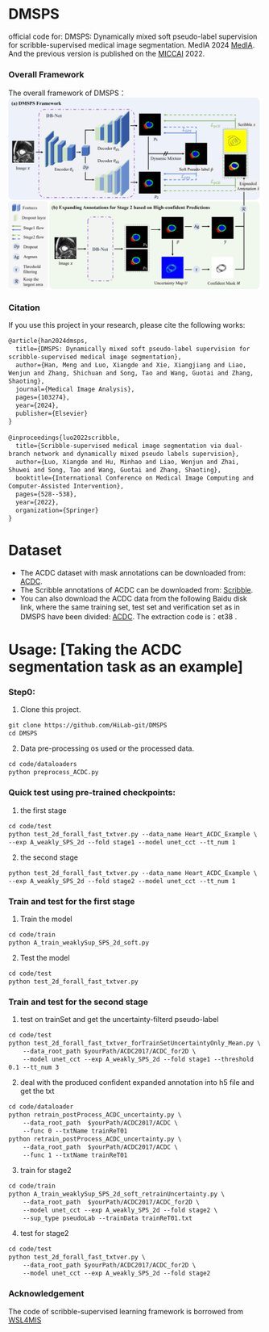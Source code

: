 # DMSPS
official code for: DMSPS: Dynamically mixed soft pseudo-label supervision for scribble-supervised medical image segmentation. MedIA 2024 [MedIA](https://www.sciencedirect.com/science/article/pii/S1361841524001993?dgcid=author).
And the previous version is published on the [MICCAI](https://link.springer.com/chapter/10.1007/978-3-031-16431-6_50) 2022.

### Overall Framework
The overall framework of DMSPS：
![overall](https://github.com/HiLab-git/DMSPS/blob/master/imgs/framework.png)

### Citation
If you use this project in your research, please cite the following works:
```
@article{han2024dmsps,
  title={DMSPS: Dynamically mixed soft pseudo-label supervision for scribble-supervised medical image segmentation},
  author={Han, Meng and Luo, Xiangde and Xie, Xiangjiang and Liao, Wenjun and Zhang, Shichuan and Song, Tao and Wang, Guotai and Zhang, Shaoting},
  journal={Medical Image Analysis},
  pages={103274},
  year={2024},
  publisher={Elsevier}
}

@inproceedings{luo2022scribble,
  title={Scribble-supervised medical image segmentation via dual-branch network and dynamically mixed pseudo labels supervision},
  author={Luo, Xiangde and Hu, Minhao and Liao, Wenjun and Zhai, Shuwei and Song, Tao and Wang, Guotai and Zhang, Shaoting},
  booktitle={International Conference on Medical Image Computing and Computer-Assisted Intervention},
  pages={528--538},
  year={2022},
  organization={Springer}
}
```

# Dataset
* The ACDC dataset with mask annotations can be downloaded from: [ACDC](https://www.creatis.insa-lyon.fr/Challenge/acdc/databases.html).
* The Scribble annotations of ACDC can be downloaded from: [Scribble](https://gvalvano.github.io/wss-multiscale-adversarial-attention-gates/data).
* You can also download the ACDC data from the following Baidu disk link, where the same training set, test set and verification set as in DMSPS have been divided: [ACDC](https://pan.baidu.com/s/1Wqcw_qFNezplzdewQMHXsg). The extraction code is：et38 .

# Usage: [Taking the ACDC segmentation task as an example]
### Step0:
1. Clone this project. 
```
git clone https://github.com/HiLab-git/DMSPS
cd DMSPS
```
2. Data pre-processing os used or the processed data.
```
cd code/dataloaders
python preprocess_ACDC.py
```

### Quick test using pre-trained checkpoints:
1. the first stage 
```
cd code/test
python test_2d_forall_fast_txtver.py --data_name Heart_ACDC_Example \
--exp A_weakly_SPS_2d --fold stage1 --model unet_cct --tt_num 1
```
2. the second stage
```
python test_2d_forall_fast_txtver.py --data_name Heart_ACDC_Example \
--exp A_weakly_SPS_2d --fold stage2 --model unet_cct --tt_num 1
```

### Train and test for the first stage 
1. Train the model 
```
cd code/train
python A_train_weaklySup_SPS_2d_soft.py
```
2. Test the model 
```
cd code/test
python test_2d_forall_fast_txtver.py 
```

### Train and test for the second stage 
1. test on trainSet and get the uncertainty-filterd pseudo-label
```
cd code/test
python test_2d_forall_fast_txtver_forTrainSetUncertaintyOnly_Mean.py \
    --data_root_path $yourPath/ACDC2017/ACDC_for2D \
    --model unet_cct --exp A_weakly_SPS_2d --fold stage1 --threshold 0.1 --tt_num 3
```
2. deal with the produced confident expanded annotation into h5 file and get the txt
```
cd code/dataloader
python retrain_postProcess_ACDC_uncertainty.py \
    --data_root_path  $yourPath/ACDC2017/ACDC \
    --func 0 --txtName trainReT01
python retrain_postProcess_ACDC_uncertainty.py \
    --data_root_path  $yourPath/ACDC2017/ACDC \
    --func 1 --txtName trainReT01
```
3. train for stage2
```
cd code/train
python A_train_weaklySup_SPS_2d_soft_retrainUncertainty.py \
    --data_root_path  $yourPath/ACDC2017/ACDC_for2D \
    --model unet_cct --exp A_weakly_SPS_2d --fold stage2 \
    --sup_type pseudoLab --trainData trainReT01.txt
```
4. test for stage2
```
cd code/test
python test_2d_forall_fast_txtver.py \
    --data_root_path $yourPath/ACDC2017/ACDC_for2D \
    --model unet_cct --exp A_weakly_SPS_2d --fold stage2
```

### Acknowledgement
The code of scribble-supervised learning framework is borrowed from [WSL4MIS](https://github.com/HiLab-git/WSL4MIS)